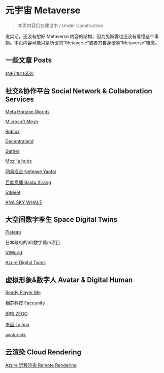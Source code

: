 # 元宇宙 Metaverse

> 本页内容仍在建设中 / Under Construction

说实话，还没有想好 Metaverse 内容的结构，因为兔斯霁也还没有看懂这个事物。本页内容可能只是所谓的“Metaverse”或者其自身硬凑“Metaverse”概念。


## 一些文章 Posts
[《NFT101》系列](https://nft101.lfgkids.com/)

## 社交&协作平台 Social Network & Collaboration Services

[Meta Horizon Worlds](https://www.oculus.com/horizon-worlds)

[Microsoft Mesh](https://www.microsoft.com/en-us/mesh)

[Roblox](https://www.roblox.com/)

[Decentraland](https://decentraland.org/)

[Gather](https://www.gather.town/)

[Mozilla hubs](https://hubs.mozilla.com/)

[网易瑶台 Netease Yaotai](https://yaotai.163.com/)

[百度息壤 Baidu Xirang](https://vr.baidu.com/product/xirang)

[51Meet](https://www.51aes.com/)

[ANA SKY WHALE](https://www.anahd.co.jp/group/en/pr/202105/20210520.html)

## 大空间数字孪生 Space Digital Twins 

[Plateau](https://www.mlit.go.jp/plateau/)

日本政府的3D数字城市项目

[51World](https://www.51aes.com/)

[Azure Digital Twins](https://azure.microsoft.com/en-us/services/digital-twins/#overview)

## 虚拟形象&数字人 Avatar & Digital Human

[Ready Player Me](https://readyplayer.me/developers)

[相芯科技 Faceunity](https://www.faceunity.com/avatarx.html)

[即构 ZEGO](https://www.zego.im/product/avatar)

[来画 Laihua](https://www.laihua.com/meta)

[avatarsdk](https://avatarsdk.com/avatars/)

## 云渲染 Cloud Rendering

[Azure 远程渲染 Remote Rendering](https://azure.microsoft.com/zh-cn/services/remote-rendering/#overview)